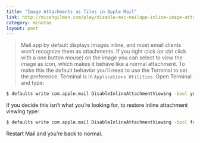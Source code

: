 ```yaml
---
title: "Image Attachments as files in Apple Mail"
link: http://micahgilman.com/play/disable-mac-mailapp-inline-image-attachments/
category: minutae
layout: post
---
```


> Mail.app by default displays images inline, and most email clients won’t
> recognize them as attachments. If you right click (or ctrl click with a one
> button mouse) on the image you can select to view the image as icon, which
> makes it behave like a normal attachment. To make this the default behavior
> you’ll need to use the Terminal to set the preference. Terminal is in
> `Applications Utilities`. Open Terminal and type:

```bash
$ defaults write com.apple.mail DisableInlineAttachmentViewing -bool yes
```

If you decide this isn’t what you’re looking for, to restore inline attachment
viewing type:

```bash
$ defaults write com.apple.mail DisableInlineAttachmentViewing -bool false
```

Restart Mail and you’re back to normal.
